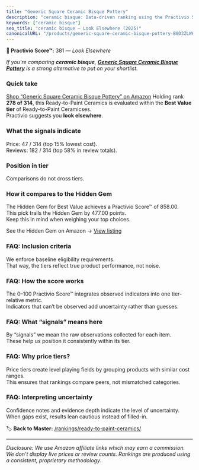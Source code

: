 ```yaml
---
title: "Generic Square Ceramic Bisque Pottery"
description: "ceramic bisque: Data-driven ranking using the Practivio Score™. Positioned by quality, value, demand, findability, momentum."
keywords: ["ceramic bisque"]
seo_title: "ceramic bisque — Look Elsewhere (2025)"
canonicalURL: "/products/generic-square-ceramic-bisque-pottery-B0D3ZLWKDW/"
---
```


**🚫 Practivio Score™:** 381 — _Look Elsewhere_


*If you're comparing **ceramic bisque**, **[Generic Square Ceramic Bisque Pottery](https://www.amazon.com/dp/B0D3ZLWKDW?tag=practivio-20)** is a strong alternative to put on your shortlist.*
### Quick take
[Shop “Generic Square Ceramic Bisque Pottery” on Amazon](https://www.amazon.com/dp/B0D3ZLWKDW?tag=practivio-20)
Holding rank **278 of 314**, this Ready-to-Paint Ceramics is evaluated within the **Best Value tier** of Ready-to-Paint Ceramicses.  
Practivio suggests you **look elsewhere**.

### What the signals indicate
Price: 47 / 314 (top 15% lowest cost).  
Reviews: 182 / 314 (top 58% in review totals).  

### Position in tier
Comparisons do not cross tiers.

### How it compares to the Hidden Gem
The Hidden Gem for Best Value achieves a Practivio Score™ of 858.00.  
This pick trails the Hidden Gem by 477.00 points.  
Keep this in mind when weighing your top choices.  

See the Hidden Gem on Amazon → [View listing](https://www.amazon.com/dp/B075L8LCTG?tag=practivio-20)

### FAQ: Inclusion criteria
We enforce baseline eligibility requirements.  
That way, the tiers reflect true product performance, not noise.

### FAQ: How the score works
The 0–100 Practivio Score™ integrates observed indicators into one tier-relative metric.  
Indicators that can’t be observed add uncertainty rather than guesses.

### FAQ: What “signals” means here
By “signals” we mean the raw observations collected for each item.  
These help us position it consistently within its tier.

### FAQ: Why price tiers?
Price tiers create level playing fields by grouping products with similar cost ranges.  
This ensures that rankings compare peers, not mismatched categories.

### FAQ: Interpreting uncertainty
Confidence notes and evidence depth indicate the level of uncertainty.  
When gaps exist, results lean cautious instead of filled-in.


🏷️ **Back to Master:** [/rankings/ready-to-paint-ceramics/](/rankings/ready-to-paint-ceramics/)

---
_Disclosure: We use Amazon affiliate links which may earn a commission. We don’t display live prices or review counts. Rankings are produced using a consistent, proprietary methodology._
